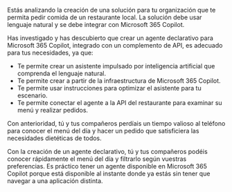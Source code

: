 Estás analizando la creación de una solución para tu organización que te permita pedir comida de un restaurante local. La solución debe usar lenguaje natural y se debe integrar con Microsoft 365 Copilot.

Has investigado y has descubierto que crear un agente declarativo para Microsoft 365 Copilot, integrado con un complemento de API, es adecuado para tus necesidades, ya que:

- Te permite crear un asistente impulsado por inteligencia artificial que comprenda el lenguaje natural.
- Te permite crear a partir de la infraestructura de Microsoft 365 Copilot.
- Te permite usar instrucciones para optimizar el asistente para tu escenario.
- Te permite conectar el agente a la API del restaurante para examinar su menú y realizar pedidos.

Con anterioridad, tú y tus compañeros perdíais un tiempo valioso al teléfono para conocer el menú del día y hacer un pedido que satisficiera las necesidades dietéticas de todos.

Con la creación de un agente declarativo, tú y tus compañeros podéis conocer rápidamente el menú del día y filtrarlo según vuestras preferencias. Es práctico tener un agente disponible en Microsoft 365 Copilot porque está disponible al instante donde ya estás sin tener que navegar a una aplicación distinta.
